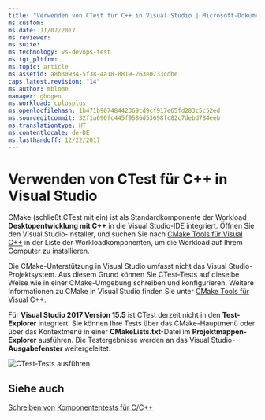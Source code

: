 ```yaml
---
title: "Verwenden von CTest für C++ in Visual Studio | Microsoft-Dokumentation"
ms.custom: 
ms.date: 11/07/2017
ms.reviewer: 
ms.suite: 
ms.technology: vs-devops-test
ms.tgt_pltfrm: 
ms.topic: article
ms.assetid: a8b30934-5f38-4a18-8819-263e0733cdbe
caps.latest.revision: "14"
ms.author: mblome
manager: ghogen
ms.workload: cplusplus
ms.openlocfilehash: 1b471b90748442369cd9cf917e65fd283c5c52ed
ms.sourcegitcommit: 32f1a690fc445f9586d53698fc82c7debd784eeb
ms.translationtype: HT
ms.contentlocale: de-DE
ms.lasthandoff: 12/22/2017
---
```

# <a name="how-to-use-ctest-for-c-in-visual-studio"></a>Verwenden von CTest für C++ in Visual Studio
CMake (schließt CTest mit ein) ist als Standardkomponente der Workload **Desktopentwicklung mit C++** in die Visual Studio-IDE integriert. Öffnen Sie den Visual Studio-Installer, und suchen Sie nach [CMake Tools für Visual C++](/cpp/ide/cmake-tools-for-visual-cpp) in der Liste der Workloadkomponenten, um die Workload auf Ihrem Computer zu installieren.

Die CMake-Unterstützung in Visual Studio umfasst nicht das Visual Studio-Projektsystem. Aus diesem Grund können Sie CTest-Tests auf dieselbe Weise wie in einer CMake-Umgebung schreiben und konfigurieren. Weitere Informationen zu CMake in Visual Studio finden Sie unter [CMake Tools für Visual C++](/cpp/ide/cmake-tools-for-visual-cpp).

Für **Visual Studio 2017 Version 15.5** ist CTest derzeit nicht in den **Test-Explorer** integriert. Sie können Ihre Tests über das CMake-Hauptmenü oder über das Kontextmenü in einer **CMakeLists.txt**-Datei im **Projektmappen-Explorer** ausführen. Die Testergebnisse werden an das Visual Studio-**Ausgabefenster** weitergeleitet.

![CTest-Tests ausführen](media/cpp-cmake-run-tests.png "Run CTest tests")


## <a name="see-also"></a>Siehe auch
[Schreiben von Komponententests für C/C++](writing-unit-tests-for-c-cpp.md)


  







